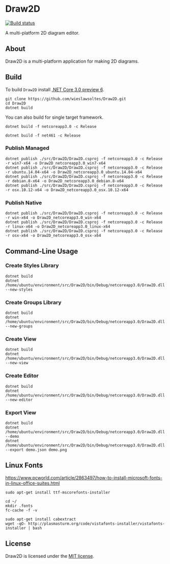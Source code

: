 # Draw2D

[![Build status](https://dev.azure.com/wieslawsoltes/GitHub/_apis/build/status/Sources/Draw2D)](https://dev.azure.com/wieslawsoltes/GitHub/_build/latest?definitionId=73)

A multi-platform 2D diagram editor.

## About

Draw2D is a multi-platform application for making 2D diagrams. 

## Build

To build `Draw2D` install [.NET Core 3.0 preview 6](https://dotnet.microsoft.com/download/dotnet-core/3.0).

```
git clone https://github.com/wieslawsoltes/Draw2D.git
cd Draw2D
dotnet build
```

You can also build for single target framework.

```
dotnet build -f netcoreapp3.0 -c Release
```

```
dotnet build -f net461 -c Release
```

### Publish Managed

```
dotnet publish ./src/Draw2D/Draw2D.csproj -f netcoreapp3.0 -c Release -r win7-x64 -o Draw2D_netcoreapp3.0_win7-x64
dotnet publish ./src/Draw2D/Draw2D.csproj -f netcoreapp3.0 -c Release -r ubuntu.14.04-x64 -o Draw2D_netcoreapp3.0_ubuntu.14.04-x64
dotnet publish ./src/Draw2D/Draw2D.csproj -f netcoreapp3.0 -c Release -r debian.8-x64 -o Draw2D_netcoreapp3.0_debian.8-x64
dotnet publish ./src/Draw2D/Draw2D.csproj -f netcoreapp3.0 -c Release -r osx.10.12-x64 -o Draw2D_netcoreapp3.0_osx.10.12-x64
```

### Publish Native

```
dotnet publish ./src/Draw2D/Draw2D.csproj -f netcoreapp3.0 -c Release -r win-x64 -o Draw2D_netcoreapp3.0_win-x64
dotnet publish ./src/Draw2D/Draw2D.csproj -f netcoreapp3.0 -c Release -r linux-x64 -o Draw2D_netcoreapp3.0_linux-x64
dotnet publish ./src/Draw2D/Draw2D.csproj -f netcoreapp3.0 -c Release -r osx-x64 -o Draw2D_netcoreapp3.0_osx-x64
```

## Command-Line Usage

### Create Styles Library

```
dotnet build
dotnet /home/ubuntu/environment/src/Draw2D/bin/Debug/netcoreapp3.0/Draw2D.dll --new-styles
```

### Create Groups Library

```
dotnet build
dotnet /home/ubuntu/environment/src/Draw2D/bin/Debug/netcoreapp3.0/Draw2D.dll --new-groups
```

### Create View
```
dotnet build
dotnet /home/ubuntu/environment/src/Draw2D/bin/Debug/netcoreapp3.0/Draw2D.dll --new-view
```

### Create Editor
```
dotnet build
dotnet /home/ubuntu/environment/src/Draw2D/bin/Debug/netcoreapp3.0/Draw2D.dll --new-editor
```

### Export View

```
dotnet build
dotnet /home/ubuntu/environment/src/Draw2D/bin/Debug/netcoreapp3.0/Draw2D.dll --demo
dotnet /home/ubuntu/environment/src/Draw2D/bin/Debug/netcoreapp3.0/Draw2D.dll --export demo.json demo.png
```

## Linux Fonts

https://www.pcworld.com/article/2863497/how-to-install-microsoft-fonts-in-linux-office-suites.html

```
sudo apt-get install ttf-mscorefonts-installer

cd ~/
mkdir .fonts
fc-cache -f -v

sudo apt-get install cabextract
wget -qO- http://plasmasturm.org/code/vistafonts-installer/vistafonts-installer | bash
```

## License

Draw2D is licensed under the [MIT license](LICENSE.TXT).
